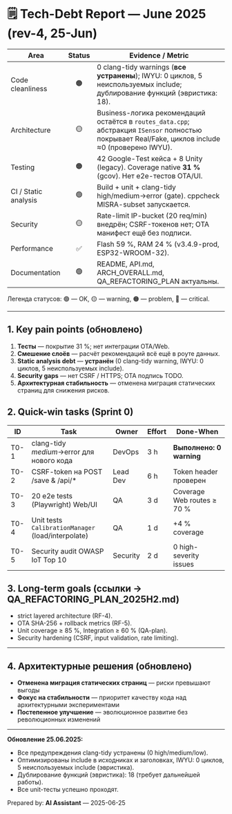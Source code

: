 # 🗒️ Tech-Debt Report — June 2025 (rev-4, 25-Jun)

| Area | Status | Evidence / Metric |
|------|:------:|-------------------|
| Code cleanliness | 🟠 | 0 clang-tidy warnings (**все устранены**); IWYU: 0 циклов, 5 неиспользуемых include; дублирование функций (эвристика: 18). |
| Architecture | 🟡 | Business-логика рекомендаций остаётся в `routes_data.cpp`; абстракция `ISensor` полностью покрывает Real/Fake, циклов include ≈0 (проверено IWYU). |
| Testing | 🟠 | 42 Google-Test кейса + 8 Unity (legacy). Coverage native **31 %** (gcov). Нет e2e-тестов OTA/UI. |
| CI / Static analysis | 🟢 | Build + unit + clang-tidy high/medium→error (gate). cppcheck MISRA-subset запускается. |
| Security | 🟡 | Rate-limit IP-bucket (20 req/min) внедрён; CSRF-токенов нет; OTA манифест ещё без подписи. |
| Performance | ✅ | Flash 59 %, RAM 24 % (v3.4.9-prod, ESP32-WROOM-32). |
| Documentation | 🟢 | README, API.md, ARCH_OVERALL.md, QA_REFACTORING_PLAN актуальны. |

Легенда статусов: 🟢 — OK, 🟡 — warning, 🟠 — problem, 🔴 — critical.

---

## 1. Key pain points (обновлено)
1. **Тесты** — покрытие 31 %; нет интеграции OTA/Web.
2. **Смешение слоёв** — расчёт рекомендаций всё ещё в роуте данных.
3. **Static analysis debt** — **устранён** (0 clang-tidy warning, IWYU: 0 циклов, 5 неиспользуемых include).
4. **Security gaps** — нет CSRF / HTTPS; OTA подпись TODO.
5. **Архитектурная стабильность** — отменена миграция статических страниц для снижения рисков.

## 2. Quick-win tasks (Sprint 0)
| ID | Task | Owner | Effort | Done-When |
|----|------|-------|--------|-----------|
| T0-1 | clang-tidy *medium*→error для нового кода | DevOps | 3 h | **Выполнено: 0 warning** |
| T0-2 | CSRF-token на POST /save & /api/* | Lead Dev | 6 h | Token header проверен |
| T0-3 | 20 e2e tests (Playwright) Web/UI | QA | 3 d | Coverage Web routes ≥ 70 % |
| T0-4 | Unit tests `CalibrationManager` (load/interpolate) | QA | 1 d | +4 % coverage |
| T0-5 | Security audit OWASP IoT Top 10 | Security | 2 d | 0 high-severity issues |

## 3. Long-term goals (ссылки → QA_REFACTORING_PLAN_2025H2.md)
* strict layered architecture (RF-4).
* OTA SHA-256 + rollback metrics (RF-5).
* Unit coverage ≥ 85 %, Integration ≥ 60 % (QA-plan).
* Security hardening (CSRF, input validation, rate limiting).

---

## 4. Архитектурные решения (обновлено)
- **Отменена миграция статических страниц** — риски превышают выгоды
- **Фокус на стабильности** — приоритет качеству кода над архитектурными экспериментами
- **Постепенное улучшение** — эволюционное развитие без революционных изменений

---

**Обновление 25.06.2025:**
- Все предупреждения clang-tidy устранены (0 high/medium/low).
- Оптимизированы include в исходниках и заголовках, IWYU: 0 циклов, 5 неиспользуемых include (эвристика).
- Дублирование функций (эвристика): 18 (требует дальнейшей работы).
- Все unit-тесты успешно проходят.

Prepared by: **AI Assistant** — 2025-06-25 